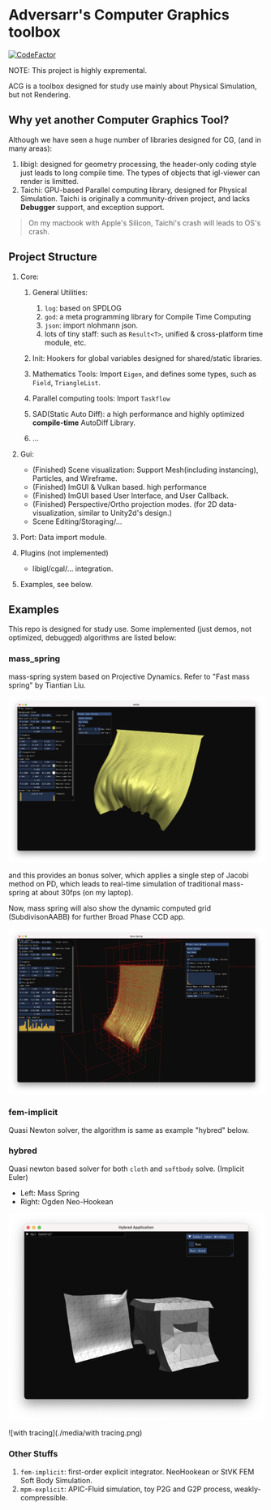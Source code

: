 # Adversarr's Computer Graphics toolbox

[![CodeFactor](https://www.codefactor.io/repository/github/adversarr/acg/badge)](https://www.codefactor.io/repository/github/adversarr/acg)

NOTE: This project is highly expremental.

ACG is a toolbox designed for study use mainly about Physical Simulation, but not Rendering.

## Why yet another Computer Graphics Tool?

Although we have seen a huge number of libraries designed for CG, (and in many areas):

1. libigl: designed for geometry processing, the header-only coding style just leads to long compile time. The types of objects that igl-viewer can render is limitted.
2. Taichi: GPU-based Parallel computing library, designed for Physical Simulation. Taichi is originally a community-driven project, and lacks **Debugger** support, and exception support.

> On my macbook with Apple's Silicon, Taichi's crash will leads to OS's crash.

## Project Structure 

1. Core:
   1. General Utilities:
      1. `log`: based on SPDLOG
      2. `god`: a meta programming library for Compile Time Computing
      3. `json`: import nlohmann json.
      4. lots of tiny staff: such as `Result<T>`, unified & cross-platform time module, etc.

   2. Init: Hookers for global variables designed for shared/static libraries.
   3. Mathematics Tools: Import `Eigen`, and defines some types, such as `Field`, `TriangleList`.
   4. Parallel computing tools: Import `Taskflow`
   5. SAD(Static Auto Diff): a high performance and highly optimized **compile-time** AutoDiff Library.
   6. …

2. Gui:
   - (Finished) Scene visualization: Support Mesh(including instancing), Particles, and Wireframe.
   - (Finished) ImGUI & Vulkan based. high performance
   - (Finished) ImGUI based User Interface, and User Callback.
   - (Finished) Perspective/Ortho projection modes. (for 2D data-visualization, similar to Unity2d's design.)
   - Scene Editing/Storaging/...
3. Port: Data import module.
4. Plugins (not implemented)
   - libigl/cgal/... integration.
5. Examples, see below.


## Examples

This repo is designed for study use. Some implemented (just demos, not optimized, debugged) algorithms are listed below:

### mass_spring

mass-spring system based on Projective Dynamics. Refer to "Fast mass spring" by Tiantian Liu.

![image-20230224132002368](./media/image-20230224132002368.png)

and this provides an bonus solver, which applies a single step of Jacobi method on PD, which leads to real-time simulation of traditional mass-spring at about 30fps (on my laptop).

Now, mass spring will also show the dynamic computed grid (SubdivisonAABB) for further Broad Phase CCD app.

![image-20230302185942678](./media//image-20230302185942678.png)

### fem-implicit

Quasi Newton solver, the algorithm is same as example "hybred" below.

### hybred

Quasi newton based solver for both `cloth` and `softbody` solve. (Implicit Euler)

- Left: Mass Spring
- Right: Ogden Neo-Hookean

![image-20230329134931068](./media//image-20230329134931068.png)

![with tracing](./media/with tracing.png)

### Other Stuffs

1. `fem-implicit`: first-order explicit integrator. NeoHookean or StVK FEM Soft Body Simulation.
2. `mpm-explicit`: APIC-Fluid simulation, toy P2G and G2P process, weakly-compressible.

